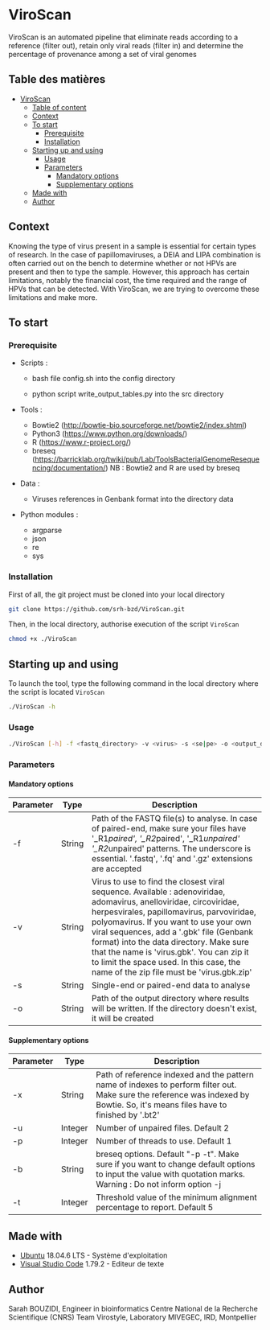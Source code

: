 # ViroScan

ViroScan is an automated pipeline that eliminate reads according to a reference (filter out), retain only viral reads (filter in) and determine the percentage of provenance among a set of viral genomes


## Table des matières

- [ViroScan](#ViroScan)
  * [Table of content](#table-of-content)
  * [Context](#context)
  * [To start](#to-start)
    + [Prerequisite](#Prerequisite)
    + [Installation](#installation)
  * [Starting up and using](#starting-up-and-using)
    + [Usage](#usage)
    + [Parameters](#parameters)
      + [Mandatory options](#mandatory-options)
      + [Supplementary options](#supplementary-options)
  * [Made with](#made-with)
  * [Author](#author)


## Context

Knowing the type of virus present in a sample is essential for certain types of research. In the case of papillomaviruses, a DEIA and LIPA combination is often carried out on the bench to determine whether or not HPVs are present and then to type the sample. However, this approach has certain limitations, notably the financial cost, the time required and the range of HPVs that can be detected. With ViroScan, we are trying to overcome these limitations and make more.


## To start

### Prerequisite

- Scripts :

  - bash file config.sh into the config directory

  - python script write_output_tables.py into the src directory

- Tools :

  - Bowtie2 (http://bowtie-bio.sourceforge.net/bowtie2/index.shtml)
  - Python3 (https://www.python.org/downloads/)
  - R (https://www.r-project.org/)
  - breseq (https://barricklab.org/twiki/pub/Lab/ToolsBacterialGenomeResequencing/documentation/)
    NB : Bowtie2 and R are used by breseq

- Data :

  - Viruses references in Genbank format into the directory data

- Python modules :

  - argparse
  - json
  - re
  - sys

### Installation

First of all, the git project must be cloned into your local directory

```bash
git clone https://github.com/srh-bzd/ViroScan.git
```

Then, in the local directory, authorise execution of the script `ViroScan`

```bash
chmod +x ./ViroScan
```


## Starting up and using

To launch the tool, type the following command in the local directory where the script is located `ViroScan`

```bash
./ViroScan -h
```

### Usage

```bash
./ViroScan [-h] -f <fastq_directory> -v <virus> -s <se|pe> -o <output_directory> [-x <reference_filter_out>] [-p <threads>] [-b <\"breseq_options\">] [-t <threshold>]
```

### Parameters

#### Mandatory options

| Parameter | Type    | Description                                                  |
| --------- | ------- | ------------------------------------------------------------ |
| -f        | String  | Path of the FASTQ file(s) to analyse. In case of paired-end, make sure your files have '_R1*paired',  '_R2*paired', '_R1*unpaired' '_R2*unpaired' patterns. The underscore is essential. '.fastq', '.fq' and '.gz' extensions are accepted |
| -v        | String  | Virus to use to find the closest viral sequence. Available : adenoviridae, adomavirus, anelloviridae, circoviridae, herpesvirales, papillomavirus, parvoviridae, polyomavirus. If you want to use your own viral sequences, add a '.gbk' file (Genbank format) into the data directory. Make sure that the name is 'virus.gbk'. You can zip it to limit the space used. In this case, the name of the zip file must be 'virus.gbk.zip' |
| -s        | String  | Single-end or paired-end data to analyse                     |
| -o        | String  | Path of the output directory where results will be written. If the directory doesn't exist, it will be created |

#### Supplementary options

| Parameter | Type    | Description                                                  |
| --------- | ------- | ------------------------------------------------------------ |
| -x        | String  | Path of reference indexed and the pattern name of indexes to perform filter out. Make sure the reference was indexed by Bowtie. So, it's means files have to finished by '.bt2' |
| -u        | Integer | Number of unpaired files. Default 2                          |
| -p        | Integer | Number of threads to use. Default 1                          |
| -b        | String  | breseq options. Default \"-p -t\". Make sure if you want to change default options to input the value with quotation marks. Warning : Do not inform option -j |
| -t        | Integer | Threshold value of the minimum alignment percentage to report. Default 5 |


## Made with

- [Ubuntu](https://releases.ubuntu.com/) 18.04.6 LTS - Système d'exploitation
- [Visual Studio Code](https://code.visualstudio.com/) 1.79.2 - Editeur de texte


## Author

Sarah BOUZIDI,
Engineer in bioinformatics
Centre National de la Recherche Scientifique (CNRS)
Team Virostyle, Laboratory MIVEGEC, IRD, Montpellier
